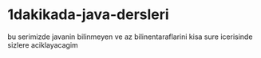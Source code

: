 # 1dakikada-java-dersleri
bu serimizde javanin bilinmeyen ve az bilinentaraflarini kisa sure icerisinde sizlere aciklayacagim
